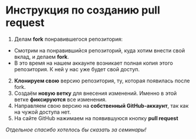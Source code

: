 # Инструкция по созданию pull request
1. Делам **fork** понравившегося репозитория:
* Смотрим на понравившийся репозиторий, куда хотим внести свой вклад, и делаем **fork**.
* В это время на нашем аккаунте возникает полная копия этого репозитория. К ней у нас уже будет свой доступ.
2. **Клонируем свою** версию репозитория, ту, которая появилась после fork.
3. Создаём **новую ветку** для внесения изменений. Именно в этой ветке **фиксируются** все изменения.
4. Направляем свою версию на **собственный GitHub-аккаунт**, так как на чужой доступа нет.
5. На сайте GitHub нажимаем на появившуюся кнопку **pull request**

*Отдельное спасибо хотелось бы сказать за семинары!*